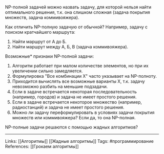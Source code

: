 NP-полной задачей можно назвать задачу, для которой нельзя найти оптимального решения, т.к. она слишком сложная (задача покрытия множеств, задача коммивояжера). 

Как отличить NP-полную задачую от обычной? Например, задачу с поиском кратчайшего маршрута:
1. Найти маршрут от А до Б.
2. Найти маршрут между А, Б, В (задача коммивояжера).

Возможные* признаки NP-полной задачи:
1. Алгоритм работает при малом количестве элементов, но при их увеличении сильно замедляется.
2. Формулировка "Все комбинации Х" часто указывает на NP-полноту.
3. Приходится вычислять все возможные варианты Х, т.к. задачу невозможно разбить на меньшие подзадачи. 
4. Если в задаче встречается некоторая последовательность (например, городов) и задача не имеет простого решения.
5. Если в задаче встречается некоторое множество (например, радиостанций) и задача не имеет простого решения. 
6. Можно ли задачу переформулировать в условиях задачи покрытия множеств или коммивояжера? Если да, то она NP-полная. 

NP-полные задачи решаются с помощью жадных алгоритмов? 
___
Links: [[Алгоритмы]] [[Жадные алгоритмы]]
Tags: #программирование 
References: [[Грокаем алгоритмы]]
